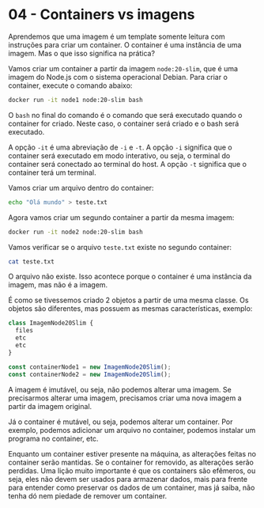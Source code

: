 # 04 - Containers vs imagens

Aprendemos que uma imagem é um template somente leitura com instruções para criar um container. O container é uma instância de uma imagem. Mas o que isso significa na prática?

Vamos criar um container a partir da imagem `node:20-slim`, que é uma imagem do Node.js com o sistema operacional Debian. Para criar o container, execute o comando abaixo:

```bash
docker run -it node1 node:20-slim bash
```

O `bash` no final do comando é o comando que será executado quando o container for criado. Neste caso, o container será criado e o bash será executado.

A opção `-it` é uma abreviação de `-i` e `-t`. A opção `-i` significa que o container será executado em modo interativo, ou seja, o terminal do container será conectado ao terminal do host. A opção `-t` significa que o container terá um terminal.

Vamos criar um arquivo dentro do container:

```bash
echo "Olá mundo" > teste.txt
```

Agora vamos criar um segundo container a partir da mesma imagem:

```bash
docker run -it node2 node:20-slim bash
```

Vamos verificar se o arquivo `teste.txt` existe no segundo container:

```bash
cat teste.txt
```

O arquivo não existe. Isso acontece porque o container é uma instância da imagem, mas não é a imagem.

É como se tivessemos criado 2 objetos a partir de uma mesma classe. Os objetos são diferentes, mas possuem as mesmas características, exemplo:

```javascript
class ImagemNode20Slim {
  files
  etc
  etc
}

const containerNode1 = new ImagemNode20Slim();
const containerNode2 = new ImagemNode20Slim();
```

A imagem é imutável, ou seja, não podemos alterar uma imagem. Se precisarmos alterar uma imagem, precisamos criar uma nova imagem a partir da imagem original.

Já o container é mutável, ou seja, podemos alterar um container. Por exemplo, podemos adicionar um arquivo no container, podemos instalar um programa no container, etc.

Enquanto um container estiver presente na máquina, as alterações feitas no container serão mantidas. Se o container for removido, as alterações serão perdidas. Uma lição muito importante é que os containers são efêmeros, ou seja, eles não devem ser usados para armazenar dados, mais para frente para entender como preservar os dados de um container, mas já saiba, não tenha dó nem piedade de remover um container.





